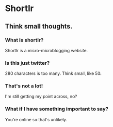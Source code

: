 # Shortlr

## Think small thoughts.

### What is shortlr?
Shortlr is a micro-microblogging website.


### Is this just twitter?
280 characters is too many. Think small, like 50.

### That's not a lot!
I'm still getting my point across, no?

### What if I have something important to say?
You're online so that's unlikely.

